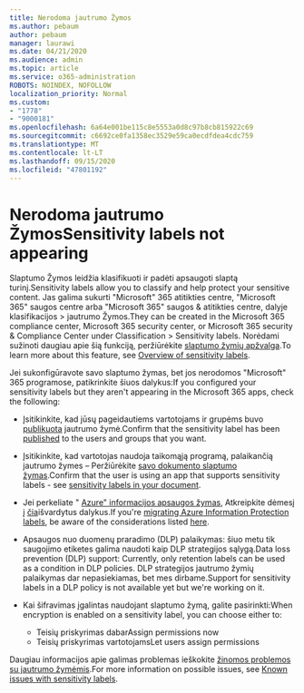 ```yaml
---
title: Nerodoma jautrumo Žymos
ms.author: pebaum
author: pebaum
manager: laurawi
ms.date: 04/21/2020
ms.audience: admin
ms.topic: article
ms.service: o365-administration
ROBOTS: NOINDEX, NOFOLLOW
localization_priority: Normal
ms.custom:
- "1778"
- "9000181"
ms.openlocfilehash: 6a64e001be115c8e5553a0d8c97b8cb815922c69
ms.sourcegitcommit: c6692ce0fa1358ec3529e59ca0ecdfdea4cdc759
ms.translationtype: MT
ms.contentlocale: lt-LT
ms.lasthandoff: 09/15/2020
ms.locfileid: "47801192"
---
```

# <a name="sensitivity-labels-not-appearing"></a><span data-ttu-id="d54de-102">Nerodoma jautrumo Žymos</span><span class="sxs-lookup"><span data-stu-id="d54de-102">Sensitivity labels not appearing</span></span>

<span data-ttu-id="d54de-103">Slaptumo Žymos leidžia klasifikuoti ir padėti apsaugoti slaptą turinį.</span><span class="sxs-lookup"><span data-stu-id="d54de-103">Sensitivity labels allow you to classify and help protect your sensitive content.</span></span> <span data-ttu-id="d54de-104">Jas galima sukurti "Microsoft" 365 atitikties centre, "Microsoft 365" saugos centre arba "Microsoft 365" saugos & atitikties centre, dalyje klasifikacijos > jautrumo Žymos.</span><span class="sxs-lookup"><span data-stu-id="d54de-104">They can be created in the Microsoft 365 compliance center, Microsoft 365 security center, or Microsoft 365 security & Compliance Center under Classification > Sensitivity labels.</span></span> <span data-ttu-id="d54de-105">Norėdami sužinoti daugiau apie šią funkciją, peržiūrėkite [slaptumo žymių apžvalga](https://docs.microsoft.com/microsoft-365/compliance/sensitivity-labels).</span><span class="sxs-lookup"><span data-stu-id="d54de-105">To learn more about this feature, see [Overview of sensitivity labels](https://docs.microsoft.com/microsoft-365/compliance/sensitivity-labels).</span></span>

<span data-ttu-id="d54de-106">Jei sukonfigūravote savo slaptumo žymas, bet jos nerodomos "Microsoft" 365 programose, patikrinkite šiuos dalykus:</span><span class="sxs-lookup"><span data-stu-id="d54de-106">If you configured your sensitivity labels but they aren't appearing in the Microsoft 365 apps, check the following:</span></span>

- <span data-ttu-id="d54de-107">Įsitikinkite, kad jūsų pageidautiems vartotojams ir grupėms buvo [publikuota](https://docs.microsoft.com/microsoft-365/compliance/sensitivity-labels#what-label-policies-can-do) jautrumo žymė.</span><span class="sxs-lookup"><span data-stu-id="d54de-107">Confirm that the sensitivity label has been [published](https://docs.microsoft.com/microsoft-365/compliance/sensitivity-labels#what-label-policies-can-do) to the users and groups that you want.</span></span>

- <span data-ttu-id="d54de-108">Įsitikinkite, kad vartotojas naudoja taikomąją programą, palaikančią jautrumo žymes – Peržiūrėkite [savo dokumento slaptumo žymas](https://support.office.com/article/apply-sensitivity-labels-to-your-documents-and-email-within-office-2f96e7cd-d5a4-403b-8bd7-4cc636bae0f9?#bkmk_whereavailable).</span><span class="sxs-lookup"><span data-stu-id="d54de-108">Confirm that the user is using an app that supports sensitivity labels - see [sensitivity labels in your document](https://support.office.com/article/apply-sensitivity-labels-to-your-documents-and-email-within-office-2f96e7cd-d5a4-403b-8bd7-4cc636bae0f9?#bkmk_whereavailable).</span></span>

- <span data-ttu-id="d54de-109">Jei perkeliate " [Azure" informacijos apsaugos žymas](https://docs.microsoft.com/azure/information-protection/configure-policy-migrate-labels), Atkreipkite dėmesį į [čia](https://docs.microsoft.com/azure/information-protection/configure-policy-migrate-labels#considerations-for-unified-labels)išvardytus dalykus.</span><span class="sxs-lookup"><span data-stu-id="d54de-109">If you're [migrating Azure Information Protection labels](https://docs.microsoft.com/azure/information-protection/configure-policy-migrate-labels), be aware of the considerations listed [here](https://docs.microsoft.com/azure/information-protection/configure-policy-migrate-labels#considerations-for-unified-labels).</span></span>

- <span data-ttu-id="d54de-110">Apsaugos nuo duomenų praradimo (DLP) palaikymas: šiuo metu tik saugojimo etiketes galima naudoti kaip DLP strategijos sąlygą.</span><span class="sxs-lookup"><span data-stu-id="d54de-110">Data loss prevention (DLP) support: Currently, only retention labels can be used as a condition in DLP policies.</span></span>  <span data-ttu-id="d54de-111">DLP strategijos jautrumo žymių palaikymas dar nepasiekiamas, bet mes dirbame.</span><span class="sxs-lookup"><span data-stu-id="d54de-111">Support for sensitivity labels in a DLP policy is not available yet but we're working on it.</span></span>

- <span data-ttu-id="d54de-112">Kai šifravimas įgalintas naudojant slaptumo žymą, galite pasirinkti:</span><span class="sxs-lookup"><span data-stu-id="d54de-112">When encryption is enabled on a sensitivity label, you can choose either to:</span></span>
    - <span data-ttu-id="d54de-113">Teisių priskyrimas dabar</span><span class="sxs-lookup"><span data-stu-id="d54de-113">Assign permissions now</span></span>
    - <span data-ttu-id="d54de-114">Teisių priskyrimas vartotojams</span><span class="sxs-lookup"><span data-stu-id="d54de-114">Let users assign permissions</span></span>


<span data-ttu-id="d54de-115">Daugiau informacijos apie galimas problemas ieškokite [žinomos problemos su jautrumo žymėmis](https://support.office.com/article/known-issues-with-sensitivity-labels-in-office-b169d687-2bbd-4e21-a440-7da1b2743edc).</span><span class="sxs-lookup"><span data-stu-id="d54de-115">For more information on possible issues, see [Known issues with sensitivity labels](https://support.office.com/article/known-issues-with-sensitivity-labels-in-office-b169d687-2bbd-4e21-a440-7da1b2743edc).</span></span>